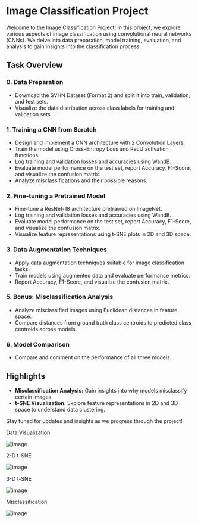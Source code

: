 # Image Classification Project

Welcome to the Image Classification Project! In this project, we explore various aspects of image classification using convolutional neural networks (CNNs). We delve into data preparation, model training, evaluation, and analysis to gain insights into the classification process.

## Task Overview

### 0. Data Preparation
   - Download the SVHN Dataset (Format 2) and split it into train, validation, and test sets.
   - Visualize the data distribution across class labels for training and validation sets.

### 1. Training a CNN from Scratch
   - Design and implement a CNN architecture with 2 Convolution Layers.
   - Train the model using Cross-Entropy Loss and ReLU activation functions.
   - Log training and validation losses and accuracies using WandB.
   - Evaluate model performance on the test set, report Accuracy, F1-Score, and visualize the confusion matrix.
   - Analyze misclassifications and their possible reasons.

### 2. Fine-tuning a Pretrained Model
   - Fine-tune a ResNet-18 architecture pretrained on ImageNet.
   - Log training and validation losses and accuracies using WandB.
   - Evaluate model performance on the test set, report Accuracy, F1-Score, and visualize the confusion matrix.
   - Visualize feature representations using t-SNE plots in 2D and 3D space.

### 3. Data Augmentation Techniques
   - Apply data augmentation techniques suitable for image classification tasks.
   - Train models using augmented data and evaluate performance metrics.
   - Report Accuracy, F1-Score, and visualize the confusion matrix.

### 5. Bonus: Misclassification Analysis
   - Analyze misclassified images using Euclidean distances in feature space.
   - Compare distances from ground truth class centroids to predicted class centroids across models.

### 6. Model Comparison
   - Compare and comment on the performance of all three models.

## Highlights
- **Misclassification Analysis:** Gain insights into why models misclassify certain images.
- **t-SNE Visualization:** Explore feature representations in 2D and 3D space to understand data clustering.

Stay tuned for updates and insights as we progress through the project!

Data Visualization 

![image](https://github.com/manvendra-nema/CV_Classification/assets/53614640/7f6818cb-530f-4e16-982f-6326cc62e786)

2-D t-SNE

![image](https://github.com/manvendra-nema/CV_Classification/assets/53614640/3fe55285-a802-4d8d-8024-873bbc9df725)

3-D t-SNE

![image](https://github.com/manvendra-nema/CV_Classification/assets/53614640/d5ab2a4b-ff72-48c2-ac4f-938fa558a9ff)

Misclassification

![image](https://github.com/manvendra-nema/CV_Classification/assets/53614640/a3ac9ef9-ef49-447c-8dc5-b329a52ff585)


